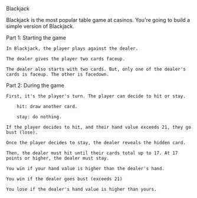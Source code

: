 Blackjack

Blackjack is the most popular table game at casinos. You're going to build a simple version of Blackjack.

Part 1: Starting the game

    In Blackjack, the player plays against the dealer.

    The dealer gives the player two cards faceup.

    The dealer also starts with two cards. But, only one of the dealer's cards is faceup. The other is facedown.

Part 2: During the game

    First, it's the player's turn. The player can decide to hit or stay.

        hit: draw another card.

        stay: do nothing.

    If the player decides to hit, and their hand value exceeds 21, they go bust (lose).

    Once the player decides to stay, the dealer reveals the hidden card.

    Then, the dealer must hit until their cards total up to 17. At 17 points or higher, the dealer must stay.

    You win if your hand value is higher than the dealer's hand.

    You win if the dealer goes bust (exceeds 21)

    You lose if the dealer's hand value is higher than yours.
